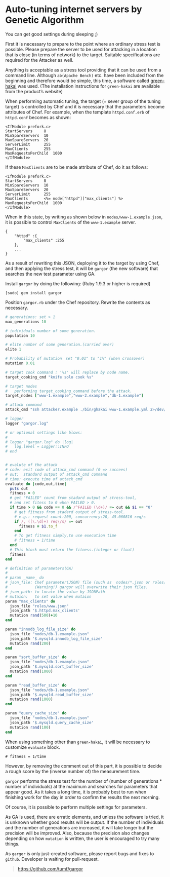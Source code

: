 Auto-tuning internet servers by Genetic Algorithm
====================================================

You can get good settings during sleeping ;)

First it is necessary to prepare to the point where an ordinary stress test is possible. Please prepare the server to be used for attacking in a location that is close (in terms of network) to the target. Suitable specifications are required for the Attacker as well.

Anything is acceptable as a stress tool providing that it can be used from a command line. Although `ab(Apache Bench)` etc. have been included from the beginning and therefore would be simple, this time, a software called [green-hakai](https://github.com/KLab/green-hakai) was used. (The installation instructions for `green-hakai` are available from the product’s website)

When performing automatic tuning, the target (= sever group of the tuning target) is controlled by Chef and it is necessary that the parameters become attributes of Chef. For example, when the template `httpd.conf.erb` of `httpd.conf` becomes as shown: 

```
<IfModule prefork.c>
StartServers     8
MinSpareServers  10
MaxSpareServers  20
ServerLimit      255
MaxClients       255
MaxRequestsPerChild  1000
</IfModule>
```

If these `MaxClients` are to be made attribute of Chef, do it as follows:

```
<IfModule prefork.c>
StartServers     8
MinSpareServers  10
MaxSpareServers  20
ServerLimit      255
MaxClients       <%= node["httpd"]["max_clients"] %>
MaxRequestsPerChild  1000
</IfModule>
```

When in this state, by writing as shown below in `nodes/www-1.example.json`, it is possible to control `MaxClients` of the `www-1.example` server.

```
{
    "httpd" :{
        "max_clients" :255
    },
    ...
}
```

As a result of rewriting this JSON, deploying it to the target by using Chef, and then applying the stress test, it will be `gargor` (the new software) that searches the new test parameter using GA. 

Install `gargor` by doing the following: (Ruby 1.9.3 or higher is required) 

```
[sudo] gem install gargor
```

Position `gargor.rb` under the Chef repository. Rewrite the contents as necessary.

```ruby
# generations: set > 1
max_generations 10

# individuals number of some generation.
population 10

# elite number of some generation.(carried over)
elite 1

# Probability of mutation　set "0.01" to "1%" (when crossover)
mutation 0.01

# target cook command : '%s' will replace by node name.
target_cooking_cmd "knife solo cook %s"

# target nodes
#   performing target_cooking_command before the attack.
target_nodes ["www-1.example","www-2.example","db-1.example"]

# attack command
attack_cmd "ssh attacker.example ./bin/ghakai www-1.example.yml 2>/dev/null"

# logger
logger "gargor.log"

# or optional settings like blows:
# 
# logger "gargor.log" do |log|
#   log.level = Logger::INFO
# end


# evalute of the attack
# code: exit code of attack_cmd command (0 => succees)
# out:  standard output of attack_cmd command
# time: execute time of attack_cmd
evaluate do |code,out,time|
  puts out
  fitness = 0
  # get "FAILED" count from stadard output of stress-tool,
  # and set fitess to 0 when FAILED > 0.
  if time > 0 && code == 0 && /^FAILED (\d+)/ =~ out && $1 == "0"
    # get fitness from stadard output of stress-tool.
    # e.g.: request count:200, concurrenry:20, 45.060816 req/s
    if /, ([\.\d]+) req\/s/ =~ out
      fitness = $1.to_f
    end
    # To get fitness simply,to use execution time
    # fitness = 1/time
  end
  # This block must return the fitness.(integer or float)
  fitness
end

# definition of parameters(GA)
#
# param _name_ do
# json_file: Chef parameter(JSON) file (such as  nodes/*.json or roles/*.json)
#            (Warning!) gargor will overwrite their json files.
# json_path: to locate the value by JSONPath
# mutaion:   to set value when mutaion
param "max_clients" do
  json_file "roles/www.json"
  json_path '$.httpd.max_clients'
  mutation rand(500)+10
end

param "innodb_log_file_size" do
  json_file "nodes/db-1.example.json"
  json_path '$.mysqld.innodb_log_file_size'
  mutation rand(200)
end

param "sort_buffer_size" do
  json_file "nodes/db-1.example.json"
  json_path '$.mysqld.sort_buffer_size'
  mutation rand(1000)
end

param "read_buffer_size" do
  json_file "nodes/db-1.example.json"
  json_path '$.mysqld.read_buffer_size'
  mutation rand(1000)
end

param "query_cache_size" do
  json_file "nodes/db-1.example.json"
  json_path '$.mysqld.query_cache_size'
  mutation rand(100)
end
```


When using something other than `green-hakai`, it will be necessary to customize `evaluate` block.


```
# fitness = 1/time
```

However, by removing the comment out of this part, it is possible to decide a rough score by the (inverse number of) the measurement time.

`gargor` performs the stress test for the number of (number of generations * number of individuals) at the maximum and searches for parameters that appear good. As it takes a long time, it is probably best to run when finishing work for the day in order to confirm the results the next morning.

Of course, it is possible to perform multiple settings for parameters.

As GA is used, there are erratic elements, and unless the software is tried, it is unknown whether good results will be output. If the number of individuals and the number of generations are increased, it will take longer but the precision will be improved. Also, because the precision also changes depending on how `mutation` is written, the user is encouraged to try many things.

As `gargor` is only just-created software, please report bugs and fixes to `github`. Developer is waiting for pull-request.

> https://github.com/tumf/gargor
